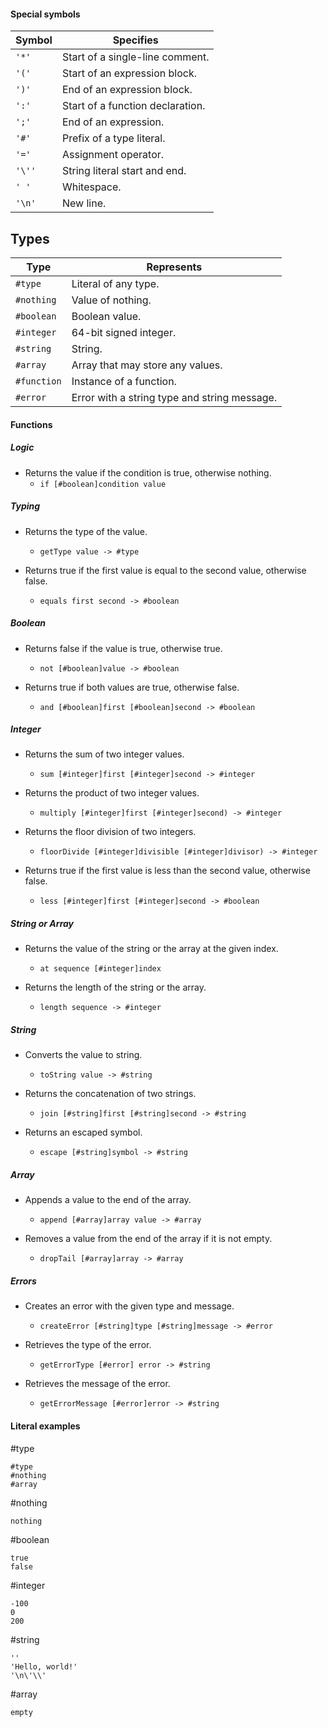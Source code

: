 #### Special symbols

| Symbol  | Specifies                              |
|---------|----------------------------------------|
| `'*'`   | Start of a single-line comment.        |
| `'('`   | Start of an expression block.          |
| `')'`   | End of an expression block.            |
| `':'`   | Start of a function declaration.       |
| `';'`   | End of an expression.                  |
| `'#'`   | Prefix of a type literal.              |
| `'='`   | Assignment operator.                   |
| `'\''`  | String literal start and end.          |
| `' '`   | Whitespace.                            |
| `'\n'`  | New line.                              |

## Types

| Type        | Represents                                     |
|-------------|------------------------------------------------|
| `#type`     | Literal of any type.                           |
| `#nothing`  | Value of nothing.                              |
| `#boolean`  | Boolean value.                                 |
| `#integer`  | 64-bit signed integer.                         |
| `#string`   | String.                                        |
| `#array`    | Array that may store any values.               |
| `#function` | Instance of a function.                        |
| `#error`    | Error with a string type and string message.   |


#### Functions

##### Logic

- Returns the value if the condition is true, otherwise nothing.
  - `if [#boolean]condition value`

##### Typing

- Returns the type of the value.
  - `getType value -> #type`

- Returns true if the first value is equal to the second value, otherwise false.
  - `equals first second -> #boolean`

##### Boolean

- Returns false if the value is true, otherwise true.
  - `not [#boolean]value -> #boolean`

- Returns true if both values are true, otherwise false.
  - `and [#boolean]first [#boolean]second -> #boolean`

##### Integer

- Returns the sum of two integer values.
  - `sum [#integer]first [#integer]second -> #integer`

- Returns the product of two integer values.
  - `multiply [#integer]first [#integer]second) -> #integer`

- Returns the floor division of two integers.
  - `floorDivide [#integer]divisible [#integer]divisor) -> #integer`

- Returns true if the first value is less than the second value, otherwise false.
  - `less [#integer]first [#integer]second -> #boolean`

##### String or Array

- Returns the value of the string or the array at the given index.
  - `at sequence [#integer]index`

- Returns the length of the string or the array.
  - `length sequence -> #integer`

##### String

- Converts the value to string.
  - `toString value -> #string`

- Returns the concatenation of two strings.
  - `join [#string]first [#string]second -> #string`

- Returns an escaped symbol.
  - `escape [#string]symbol -> #string`

##### Array

- Appends a value to the end of the array.
  - `append [#array]array value -> #array`

- Removes a value from the end of the array if it is not empty.
  - `dropTail [#array]array -> #array`

##### Errors

- Creates an error with the given type and message.
  - `createError [#string]type [#string]message -> #error`

- Retrieves the type of the error.
  - `getErrorType [#error] error -> #string`

- Retrieves the message of the error.
  - `getErrorMessage [#error]error -> #string`

####  Literal examples

#type
```
#type
#nothing
#array
```

#nothing
```
nothing
```

#boolean
```
true
false
```

#integer
```
-100
0
200
```

#string
```
''
'Hello, world!'
'\n\'\\'
```

#array
```
empty
```

